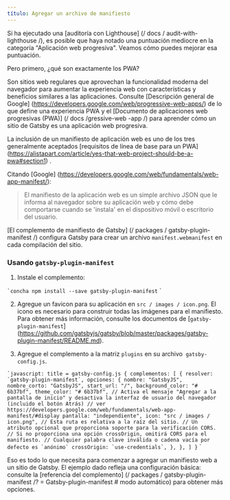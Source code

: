 ```yaml
---
título: Agregar un archivo de manifiesto
---
```


Si ha ejecutado una [auditoría con Lighthouse] (/ docs / audit-with-lighthouse /), es posible que haya notado una puntuación mediocre en la categoría "Aplicación web progresiva". Veamos cómo puedes mejorar esa puntuación.

Pero primero, ¿qué son exactamente los PWA?

Son sitios web regulares que aprovechan la funcionalidad moderna del navegador para aumentar la experiencia web con características y beneficios similares a las aplicaciones. Consulte [Descripción general de Google] (https://developers.google.com/web/progressive-web-apps/) de lo que define una experiencia PWA y el [Documento de aplicaciones web progresivas (PWA)] (/ docs /gressive-web -app /) para aprender cómo un sitio de Gatsby es una aplicación web progresiva.

La inclusión de un manifiesto de aplicación web es uno de los tres generalmente aceptados [requisitos de línea de base para un PWA] (https://alistapart.com/article/yes-that-web-project-should-be-a-pwa#section1) .

Citando [Google] (https://developers.google.com/web/fundamentals/web-app-manifest/):

> El manifiesto de la aplicación web es un simple archivo JSON que le informa al navegador sobre su aplicación web y cómo debe comportarse cuando se 'instala' en el dispositivo móvil o escritorio del usuario.

[El complemento de manifiesto de Gatsby] (/ packages / gatsby-plugin-manifest /) configura Gatsby para crear un archivo `manifest.webmanifest` en cada compilación del sitio.

### Usando `gatsby-plugin-manifest`

1. Instale el complemento:

`` `concha
npm install --save gatsby-plugin-manifest
`` `

2. Agregue un favicon para su aplicación en `src / images / icon.png`. El icono es necesario para construir todas las imágenes para el manifiesto. Para obtener más información, consulte los documentos de [`gatsby-plugin-manifest`] (https://github.com/gatsbyjs/gatsby/blob/master/packages/gatsby-plugin-manifest/README.md).

3. Agregue el complemento a la matriz `plugins` en su archivo` gatsby-config.js`.

`` `javascript: title = gatsby-config.js
{
  complementos: [
    {
      resolver: `gatsby-plugin-manifest`,
      opciones: {
        nombre: "GatsbyJS",
        nombre_corto: "GatsbyJS",
        start_url: "/",
        background_color: "# 6b37bf",
        theme_color: "# 6b37bf",
        // Activa el mensaje "Agregar a la pantalla de inicio" y desactiva la interfaz de usuario del navegador (incluido el botón Atrás)
        // ver https://developers.google.com/web/fundamentals/web-app-manifest/#display
        pantalla: "independiente",
        icon: "src / images / icon.png", // Esta ruta es relativa a la raíz del sitio.
        // Un atributo opcional que proporciona soporte para la verificación CORS.
        // Si no proporciona una opción crossOrigin, omitirá CORS para el manifiesto.
        // Cualquier palabra clave inválida o cadena vacía por defecto es `anónimo`
        crossOrigin: `use-credentials`,
      },
    },
  ]
}
`` `

Eso es todo lo que necesita para comenzar a agregar un manifiesto web a un sitio de Gatsby. El ejemplo dado refleja una configuración básica: consulte la [referencia del complemento] (/ packages / gatsby-plugin-manifest /? = Gatsby-plugin-manifest # modo automático) para obtener más opciones.